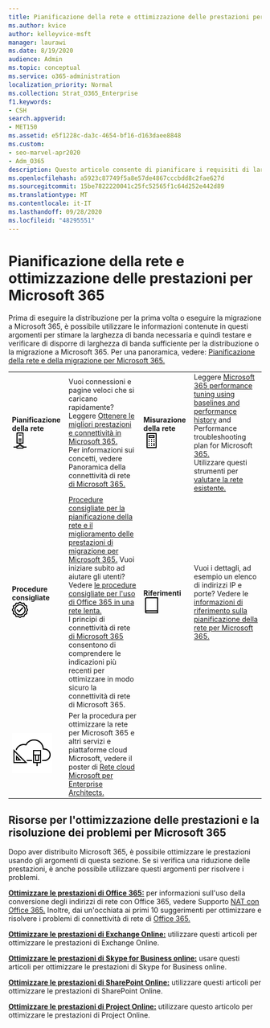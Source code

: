 ```yaml
---
title: Pianificazione della rete e ottimizzazione delle prestazioni per Microsoft 365
ms.author: kvice
author: kelleyvice-msft
manager: laurawi
ms.date: 8/19/2020
audience: Admin
ms.topic: conceptual
ms.service: o365-administration
localization_priority: Normal
ms.collection: Strat_O365_Enterprise
f1.keywords:
- CSH
search.appverid:
- MET150
ms.assetid: e5f1228c-da3c-4654-bf16-d163daee8848
ms.custom:
- seo-marvel-apr2020
- Adm_O365
description: Questo articolo consente di pianificare i requisiti di larghezza di banda di rete per Microsoft 365 e ottimizzare e risolvere i problemi relativi alle prestazioni.
ms.openlocfilehash: a5923c87749f5a8e57de4867cccbdd8c2fae627d
ms.sourcegitcommit: 15be7822220041c25fc52565f1c64d252e442d89
ms.translationtype: MT
ms.contentlocale: it-IT
ms.lasthandoff: 09/28/2020
ms.locfileid: "48295551"
---
```

# <a name="network-planning-and-performance-tuning-for-microsoft-365"></a>Pianificazione della rete e ottimizzazione delle prestazioni per Microsoft 365
Prima di eseguire la distribuzione per la prima volta o eseguire la migrazione a Microsoft 365, è possibile utilizzare le informazioni contenute in questi argomenti per stimare la larghezza di banda necessaria e quindi testare e verificare di disporre di larghezza di banda sufficiente per la distribuzione o la migrazione a Microsoft 365. Per una panoramica, vedere: [Pianificazione della rete e della migrazione per Microsoft 365.](network-and-migration-planning.md)
  
|||||
|:-----|:-----|:-----|:-----|
|**Pianificazione della rete** <br/> ![Rete](../media/5e9dcd06-601b-4b28-88dc-f524e7548794.png)           <br/> |Vuoi connessioni e pagine veloci che si caricano rapidamente?  <br/> Leggere [Ottenere le migliori prestazioni e connettività in Microsoft 365.](https://aka.ms/o365perfprinciples)<br/>Per informazioni sui concetti, vedere Panoramica della connettività di rete [di Microsoft 365.](microsoft-365-networking-overview.md)<br/> |**Misurazione della rete** <br/> ![Calcolatrice](../media/d690a132-4884-40eb-a918-526bb3dff3cc.png)           <br/> |Leggere [Microsoft 365 performance tuning using baselines and performance history](performance-tuning-using-baselines-and-history.md) and Performance troubleshooting plan for Microsoft [365.](performance-troubleshooting-plan.md)  <br/> Utilizzare questi strumenti per [valutare la rete esistente.](network-and-migration-planning.md#calculators)  <br/> |
|**Procedure consigliate** <br/> ![Procedure consigliate](../media/2a659a5c-1007-47d3-a6c6-a19e018ab29b.png)           <br/> |[Procedure consigliate per la pianificazione della rete e il miglioramento delle prestazioni di migrazione per Microsoft 365.](network-and-migration-planning.md#BestPractices) Vuoi iniziare subito ad aiutare gli utenti? Vedere [le procedure consigliate per l'uso di Office 365 in una rete lenta.](https://support.office.com/article/fd16c8d2-4799-4c39-8fd7-045f06640166)  <br/> I principi di connettività di rete [di Microsoft 365](https://aka.ms/o365networkingprinciples) consentono di comprendere le indicazioni più recenti per ottimizzare in modo sicuro la connettività di rete di Microsoft 365.  <br/> |**Riferimenti** <br/> ![Libro o diario](../media/56dff3c1-f605-48d8-811f-7d13ce639ecd.png)           <br/> |Vuoi i dettagli, ad esempio un elenco di indirizzi IP e porte? Vedere le [informazioni di riferimento sulla pianificazione della rete per Microsoft 365.](network-and-migration-planning.md#NetReference)  <br/> |
|![Vedere il poster di Microsoft Cloud Networking per Enterprise Architects](../media/3094be9f-2407-4fa5-896d-aa66ef7b9bb9.png)           <br/> |Per la procedura per ottimizzare la rete per Microsoft 365 e altri servizi e piattaforme cloud Microsoft, vedere il poster di [Rete cloud Microsoft per Enterprise Architects.](https://aka.ms/cloudarchnetworking)  <br/> |
   
## <a name="performance-tuning-and-troubleshooting-resources-for-microsoft-365"></a>Risorse per l'ottimizzazione delle prestazioni e la risoluzione dei problemi per Microsoft 365
<a name="apptuning"> </a>

Dopo aver distribuito Microsoft 365, è possibile ottimizzare le prestazioni usando gli argomenti di questa sezione. Se si verifica una riduzione delle prestazioni, è anche possibile utilizzare questi argomenti per risolvere i problemi.
  
 **[Ottimizzare le prestazioni di Office 365:](tune-microsoft-365-performance.md)** per informazioni sull'uso della conversione degli indirizzi di rete con Office 365, vedere Supporto [NAT con Office 365.](nat-support-with-microsoft-365.md) Inoltre, dai un'occhiata ai primi 10 suggerimenti per ottimizzare e risolvere i problemi di connettività di rete di [Office 365.](https://docs.microsoft.com/archive/blogs/onthewire/top-10-tips-for-optimising-troubleshooting-your-office-365-network-connectivity) 
  
 **[Ottimizzare le prestazioni di Exchange Online:](tune-exchange-online-performance.md)** utilizzare questi articoli per ottimizzare le prestazioni di Exchange Online. 
  
 **[Ottimizzare le prestazioni di Skype for Business online:](tune-skype-for-business-online-performance.md)** usare questi articoli per ottimizzare le prestazioni di Skype for Business online. 
  
 **[Ottimizzare le prestazioni di SharePoint Online:](tune-sharepoint-online-performance.md)** utilizzare questi articoli per ottimizzare le prestazioni di SharePoint Online. 
  
 **[Ottimizzare le prestazioni di Project Online:](https://support.office.com/article/12ba0ebd-c616-42e5-b9b6-cad570e8409c)** utilizzare questo articolo per ottimizzare le prestazioni di Project Online. 
